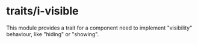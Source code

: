 # traits/i-visible

This module provides a trait for a component need to implement "visibility" behaviour, like "hiding" or "showing".
